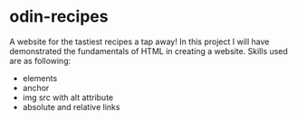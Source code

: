 # odin-recipes

A website for the tastiest recipes a tap away!
In this project I will have demonstrated the fundamentals of HTML in creating
a website. Skills used are as following:

- elements
- anchor
- img src with alt attribute
- absolute and relative links

